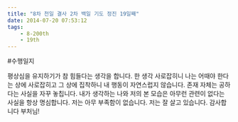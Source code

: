 ```yaml
---
title: "8차 천일 결사 2차 백일 기도 정진 19일째"
date: 2014-07-20 07:53:12
tags:
    - 8-200th
    - 19th
---
```


#수행일지

평상심을 유지하기가 참 힘들다는 생각을 합니다. 한 생각 사로잡히니 나는 어때야 한다는 상에 사로잡히고 그 상에 집착하니 내 행동이 자연스럽지 않습니다. 존재 자체는 공하다는 사실을 자꾸 놓칩니다. 내가 생각하는 나와 저의 본 모습은 아무런 관련이 없다는 사실을 항상 명심합니다. 저는 아무 부족함이 없습니다. 저는 잘 살고 있습니다. 감사합니다 부처님!
